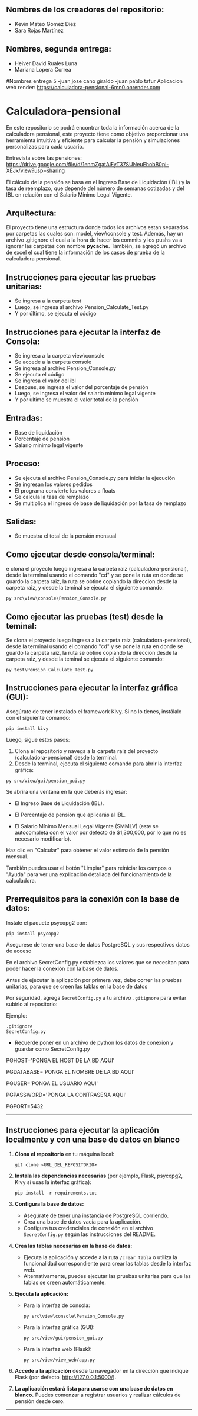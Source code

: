 ## Nombres de los creadores del repositorio: 
- Kevin Mateo Gomez Diez
- Sara Rojas Martínez

## Nombres, segunda entrega:
- Heiver David Ruales Luna
- Mariana Lopera Correa

#Nombres entrega 5 
-juan jose cano giraldo
-juan pablo tafur 
Aplicacion web render:
https://calculadora-pensional-6mn0.onrender.com

# Calculadora-pensional
En este repositorio se podrá encontrar toda la información acerca de la calculadora pensional, este proyecto tiene como objetivo proporcionar una herramienta intuitiva y eficiente para calcular la pensión y simulaciones personalizas para cada usuario. 

Entrevista sobre las pensiones: https://drive.google.com/file/d/1enmZgatAiFyT37SUNeuEhobB0pi-XEJx/view?usp=sharing

El cálculo de la pensión se basa en el Ingreso Base de Liquidación (IBL) y la tasa de reemplazo, que depende del número de semanas cotizadas y del IBL en relación con el Salario Mínimo Legal Vigente.

## Arquitectura:
El proyecto tiene una estructura donde todos los archivos estan separados por carpetas las cuales son: model, view\console y test. Además, hay un archivo .gitignore el cual a la hora de hacer los commits y los pushs va a ignorar las carpetas con nombre __pycache__.
También, se agregó un archivo de excel el cual tiene la información de los casos de prueba de la calculadora pensional. 

## Instrucciones para ejecutar las pruebas unitarias:
* Se ingresa a la carpeta test
* Luego, se ingresa al archivo Pension_Calculate_Test.py
* Y por último, se ejecuta el código

## Instrucciones para ejecutar la interfaz de Consola:
* Se ingresa a la carpeta view\console
* Se accede a la carpeta console
* Se ingresa al archivo Pension_Console.py
* Se ejecuta el código
* Se ingresa el valor del ibl
* Despues, se ingresa el valor del porcentaje de pensión
* Luego, se ingresa el valor del salario mínimo legal vigente
* Y por ultimo se muestra el valor total de la pensión

## Entradas:
* Base de liquidación
* Porcentaje de pensión
* Salario minimo legal vigente

## Proceso:
* Se ejecuta el archivo Pension_Console.py para iniciar la ejecución
* Se ingresan los valores pedidos
* El programa convierte los valores a floats
* Se calcula la tasa de remplazo
* Se multiplica el ingreso de base de liquidación por la tasa de remplazo

## Salidas:
* Se muestra el total de la pensión mensual

## Como ejecutar desde consola/terminal:
e clona el proyecto luego ingresa a la carpeta raiz (calculadora-pensional), desde la terminal usando el comando "cd" y se pone la ruta en donde se guardo la carpeta raiz, la ruta se obtine copiando la direccion desde la carpeta raiz, y desde la teminal se ejecuta el siguiente comando:
```
py src\view\console\Pension_Console.py
```

## Como ejecutar las pruebas (test) desde la teminal:
Se clona el proyecto luego ingresa a la carpeta raiz (calculadora-pensional), desde la terminal usando el comando "cd" y se pone la ruta en donde se guardo la carpeta raiz, la ruta se obtine copiando la direccion desde la carpeta raiz, y desde la teminal se ejecuta el siguiente comando:
```
py test\Pension_Calculate_Test.py
```

## Instrucciones para ejecutar la interfaz gráfica (GUI):
Asegúrate de tener instalado el framework Kivy. Si no lo tienes, instálalo con el siguiente comando:
```
pip install kivy
```
Luego, sigue estos pasos:
1. Clona el repositorio y navega a la carpeta raíz del proyecto (calculadora-pensional) desde la terminal.
2. Desde la terminal, ejecuta el siguiente comando para abrir la interfaz gráfica:
```
py src/view/gui/pension_gui.py
```
Se abrirá una ventana en la que deberás ingresar:

- El Ingreso Base de Liquidación (IBL).

- El Porcentaje de pensión que aplicarás al IBL.

- El Salario Mínimo Mensual Legal Vigente (SMMLV) (este se autocompleta con el valor por defecto de $1,300,000, por lo que no es necesario modificarlo).

Haz clic en "Calcular" para obtener el valor estimado de la pensión mensual.


También puedes usar el botón "Limpiar" para reiniciar los campos o "Ayuda" para ver una explicación detallada del funcionamiento de la calculadora.



## Prerrequisitos para la conexión con la base de datos:

Instale el paquete psycopg2 con:
```
pip install psycopg2
```

Asegurese de tener una base de datos PostgreSQL y sus respectivos datos de acceso

En el archivo SecretConfig.py establezca los valores que se necesitan para poder hacer la conexión con la base de datos.

Antes de ejecutar la aplicación por primera vez, debe correr las pruebas unitarias, para que se creen las tablas en la base de datos

Por seguridad, agrega `SecretConfig.py` a tu archivo `.gitignore` para evitar subirlo al repositorio:

Ejemplo:
```
.gitignore
SecretConfig.py
```

- Recuerde poner en un archivo de python los datos de conexion y guardar como SecretConfig.py

PGHOST='PONGA EL HOST DE LA BD AQUI'

PGDATABASE='PONGA EL NOMBRE DE LA BD AQUI'

PGUSER='PONGA EL USUARIO AQUI'

PGPASSWORD='PONGA LA CONTRASEÑA AQUI'

PGPORT=5432

---

## Instrucciones para ejecutar la aplicación localmente y con una base de datos en blanco

1. **Clona el repositorio** en tu máquina local:
   ```
   git clone <URL_DEL_REPOSITORIO>
   ```

2. **Instala las dependencias necesarias** (por ejemplo, Flask, psycopg2, Kivy si usas la interfaz gráfica):
   ```
   pip install -r requirements.txt
   ```

3. **Configura la base de datos:**
   - Asegúrate de tener una instancia de PostgreSQL corriendo.
   - Crea una base de datos vacía para la aplicación.
   - Configura tus credenciales de conexión en el archivo `SecretConfig.py` según las instrucciones del README.

4. **Crea las tablas necesarias en la base de datos:**
   - Ejecuta la aplicación y accede a la ruta `/crear_tabla` o utiliza la funcionalidad correspondiente para crear las tablas desde la interfaz web.
   - Alternativamente, puedes ejecutar las pruebas unitarias para que las tablas se creen automáticamente.

5. **Ejecuta la aplicación:**
   - Para la interfaz de consola:
     ```
     py src\view\console\Pension_Console.py
     ```
   - Para la interfaz gráfica (GUI):
     ```
     py src/view/gui/pension_gui.py
     ```
   - Para la interfaz web (Flask):
     ```
     py src/view/view_web/app.py
     ```

6. **Accede a la aplicación** desde tu navegador en la dirección que indique Flask (por defecto, http://127.0.0.1:5000/).

7. **La aplicación estará lista para usarse con una base de datos en blanco.** Puedes comenzar a registrar usuarios y realizar cálculos de pensión desde cero.

---


